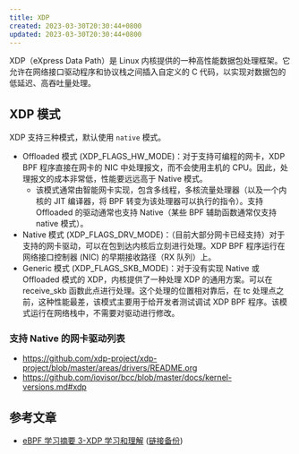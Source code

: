 ```yaml
---
title: XDP
created: 2023-03-30T20:30:44+0800
updated: 2023-03-30T20:30:44+0800
---
```



XDP（eXpress Data Path）是 Linux 内核提供的一种高性能数据包处理框架。它允许在网络接口驱动程序和协议栈之间插入自定义的 C 代码，以实现对数据包的低延迟、高吞吐量处理。


## XDP 模式

XDP 支持三种模式，默认使用 `native` 模式。

- Offloaded 模式 (XDP_FLAGS_HW_MODE)：对于支持可编程的网卡，XDP BPF 程序直接在网卡的 NIC 中处理报文，而不会使用主机的 CPU。因此，处理报文的成本非常低，性能要远远高于 Native 模式。
  - 该模式通常由智能网卡实现，包含多线程，多核流量处理器（以及一个内核的 JIT 编译器，将 BPF 转变为该处理器可以执行的指令）。支持 Offloaded 的驱动通常也支持 Native（某些 BPF 辅助函数通常仅支持native 模式）。
- Native 模式 (XDP_FLAGS_DRV_MODE)：（目前大部分网卡已经支持）对于支持的网卡驱动，可以在包到达内核后立刻进行处理。XDP BPF 程序运行在网络接口控制器 (NIC) 的早期接收路径（RX 队列）上。
- Generic 模式 (XDP_FLAGS_SKB_MODE)：对于没有实现 Native 或 Offloaded 模式的 XDP，内核提供了一种处理 XDP 的通用方案。可以在 receive_skb 函数此点进行处理。这个处理的位置相对靠后，在 tc 处理点之前，这种性能最差，该模式主要用于给开发者测试调试 XDP BPF 程序。该模式运行在网络栈中，不需要对驱动进行修改。

### 支持 Native 的网卡驱动列表

- https://github.com/xdp-project/xdp-project/blob/master/areas/drivers/README.org
- https://github.com/iovisor/bcc/blob/master/docs/kernel-versions.md#xdp

## 参考文章

- [eBPF 学习摘要 3-XDP 学习和理解](https://www.bladewan.com/2022/10/07/ebpf_3/) ([链接备份](https://web.archive.org/web/20230316175153/https://www.bladewan.com/2022/10/07/ebpf_3/))
